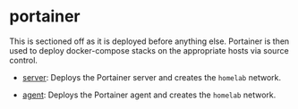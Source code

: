 # portainer

This is sectioned off as it is deployed before anything else. Portainer is then used to deploy docker-compose stacks on the appropriate hosts via source control.

* [server](docker-compose.server.yml): Deploys the Portainer server and creates the `homelab` network.

* [agent](docker-compose.agent.yml): Deploys the Portainer agent and creates the `homelab` network.